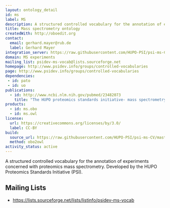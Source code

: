 ```yaml
---
layout: ontology_detail
id: ms
label: MS
description: A structured controlled vocabulary for the annotation of experiments concerned with proteomics mass spectrometry.
title: Mass spectrometry ontology
createdWith: http://oboedit.org
contact:
  email: gerhard.mayer@rub.de
  label: Gerhard Mayer
integration_server: https://raw.githubusercontent.com/HUPO-PSI/psi-ms-CV/master
domain: MS experiments
mailing_list: psidev-ms-vocab@lists.sourceforge.net
homepage: http://www.psidev.info/groups/controlled-vocabularies
page: http://www.psidev.info/groups/controlled-vocabularies
dependencies:
 - id: pato
 - id: uo
publications:
  - id: http://www.ncbi.nlm.nih.gov/pubmed/23482073
    title: "The HUPO proteomics standards initiative- mass spectrometry controlled vocabulary."
products:
  - id: ms.obo
  - id: ms.owl
license:
  url: https://creativecommons.org/licenses/by/3.0/
  label: CC-BY
build:
  source_url: https://raw.githubusercontent.com/HUPO-PSI/psi-ms-CV/master/psi-ms.obo
  method: obo2owl
activity_status: active
---
```


A structured controlled vocabulary for the annotation of experiments concerned with proteomics mass spectrometry. Developed by the HUPO Proteomics Standards Initiative (PSI).

## Mailing Lists

 * https://lists.sourceforge.net/lists/listinfo/psidev-ms-vocab

